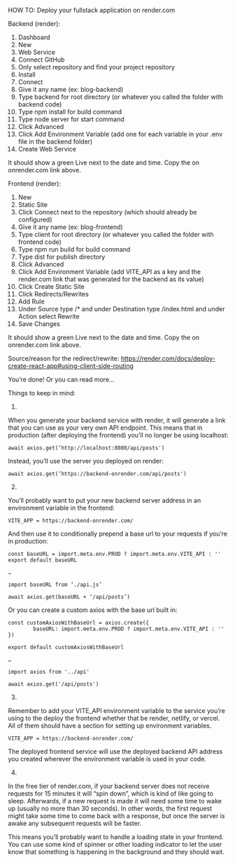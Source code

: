 HOW TO: Deploy your fullstack application on render.com


Backend (render):

1. Dashboard
2. New 
3. Web Service
4. Connect GitHub
5. Only select repository and find your project repository
6. Install
7. Connect
8. Give it any name (ex: blog-backend)
9. Type backend for root directory (or whatever you called the folder with backend code)
10. Type npm install for build command
11. Type node server for start command
12. Click Advanced 
13. Click Add Environment Variable (add one for each variable in your .env file in the backend folder)
14. Create Web Service

It should show a green Live next to the date and time. Copy the on onrender.com link above.


Frontend (render):

1. New
2. Static Site
3. Click Connect next to the repository (which should already be configured)
4. Give it any name (ex: blog-frontend)
5. Type client for root directory (or whatever you called the folder with frontend code)
6. Type npm run build for build command
7. Type dist for publish directory
8. Click Advanced
9. Click Add Environment Variable (add VITE_API as a key and the render.com link that was generated for the backend as its value)
10. Click Create Static Site
11. Click Redirects/Rewrites
12. Add Rule
13. Under Source type /* and under Destination type /index.html and under Action select Rewrite
14. Save Changes

It should show a green Live next to the date and time. Copy the on onrender.com link above.




Source/reason for the redirect/rewrite:
https://render.com/docs/deploy-create-react-app#using-client-side-routing



You’re done! Or you can read more…



Things to keep in mind:

1.

When you generate your backend service with render, it will generate a link that you can use as your very own API endpoint. This means that in production (after deploying the frontend) you’ll no longer be using localhost:

	await axios.get(‘http://localhost:8080/api/posts')

Instead, you’ll use the server you deployed on render:

	await axios.get(‘https://backend-onrender.com/api/posts')

2. 

You’ll probably want to put your new backend server address in an environment variable in the frontend:

	VITE_APP = https://backend-onrender.com/

And then use it to conditionally prepend a base url to your requests if you’re in production:

	const baseURL = import.meta.env.PROD ? import.meta.env.VITE_API : ''
	export default baseURL

	…

	import baseURL from ‘./api.js’

	await axios.get(baseURL + ‘/api/posts’)



Or you can create a custom axios with the base url built in:

	const customAxiosWithBaseUrl = axios.create({
    		baseURL: import.meta.env.PROD ? import.meta.env.VITE_API : ''
	})

	export default customAxiosWithBaseUrl

	…

	import axios from '../api'

	await axios.get('/api/posts')

3.

Remember to add your VITE_API environment variable to the service you’re using to the deploy the frontend whether that be render, netlify, or vercel. All of them should have a section for setting up environment variables.   

	VITE_APP = https://backend-onrender.com/

The deployed frontend service will use the deployed backend API address you created wherever the environment variable is used in your code.

4.

In the free tier of render.com, if your backend server does not receive requests for 15 minutes it will “spin down”, which is kind of like going to sleep. Afterwards, if a new request is made it will need some time to wake up (usually no more than 30 seconds). In other words, the first request might take some time to come back with a response, but once the server is awake any subsequent requests will be faster. 

This means you’ll probably want to handle a loading state in your frontend. You can use some kind of spinner or other loading indicator to let the user know that something is happening in the background and they should wait.


